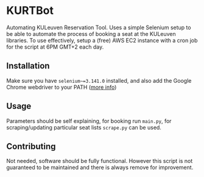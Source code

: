 # KURTBot
Automating KULeuven Reservation Tool. Uses a simple Selenium setup to be able to automate the process of booking a seat at the KULeuven libraries. To use effectively, setup a (free) AWS EC2 instance with a cron job for the script at 6PM GMT+2 each day.

## Installation
Make sure you have `selenium~=3.141.0` installed, and also add the Google Chrome webdriver to your PATH ([more info](https://chromedriver.chromium.org/getting-started))
## Usage
Parameters should be self explaining, for booking run `main.py`, for scraping/updating particular seat lists `scrape.py` can be used.
## Contributing
Not needed, software should be fully functional. However this script is not guaranteed to be maintained and there is always remove for improvement.
